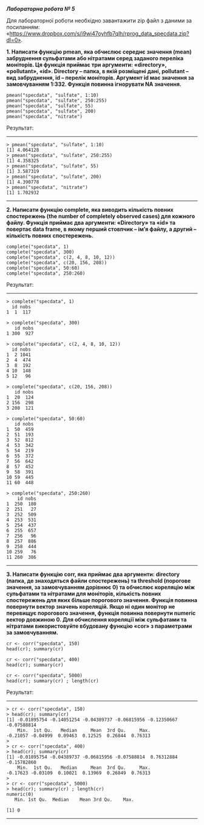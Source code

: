 ***Лабораторна робота № 5***

Для лабораторної роботи необхідно завантажити zip файл з даними за посиланням: «https://www.dropbox.com/s/i9wi47oyhfb7qlh/rprog_data_specdata.zip?dl=0».

**1. Написати функцію pmean, яка обчислює середнє значення (mean) забруднення сульфатами або нітратами серед заданого переліка моніторів. Ця функція приймає три аргументи: «directory», «pollutant», «id». Directory – папка, в якій розміщені дані, pollutant – вид забруднення, id – перелік моніторів. Аргумент id має значення за замовчуванням 1:332. Функція повинна ігнорувати NA значення.**

```
pmean("specdata", "sulfate", 1:10)
pmean("specdata", "sulfate", 250:255)
pmean("specdata", "sulfate", 55)
pmean("specdata", "sulfate", 200)
pmean("specdata", "nitrate")
```
Результат:
___
```
> pmean("specdata", "sulfate", 1:10)
[1] 4.064128
> pmean("specdata", "sulfate", 250:255)
[1] 4.358325
> pmean("specdata", "sulfate", 55)
[1] 3.587319
> pmean("specdata", "sulfate", 200)
[1] 4.390778
> pmean("specdata", "nitrate")
[1] 1.702932
```
___


**2. Написати функцію complete, яка виводить кількість повних спостережень (the number of completely observed cases) для кожного файлу. Функція приймає два аргументи: «Directory» та «id» та повертає data frame, в якому перший стовпчик – ім’я файлу, а другий – кількість повних спостережень.**
```
complete("specdata", 1)
complete("specdata", 300)
complete("specdata", c(2, 4, 8, 10, 12))
complete("specdata", c(20, 156, 208))
complete("specdata", 50:60)
complete("specdata", 250:260)
```
Результат:
___
```
> complete("specdata", 1)
  id nobs
1  1  117

> complete("specdata", 300)
   id nobs
1 300  927

> complete("specdata", c(2, 4, 8, 10, 12))
  id nobs
1  2 1041
2  4  474
3  8  192
4 10  148
5 12   96

> complete("specdata", c(20, 156, 208))
   id nobs
1  20  124
2 156  298
3 208  121

> complete("specdata", 50:60)
   id nobs
1  50  459
2  51  193
3  52  812
4  53  342
5  54  219
6  55  372
7  56  642
8  57  452
9  58  391
10 59  445
11 60  448

> complete("specdata", 250:260)
    id nobs
1  250  180
2  251   27
3  252  509
4  253  531
5  254  437
6  255  657
7  256   96
8  257  886
9  258  444
10 259   76
11 260  386
```
___

**3. Написати функцію corr, яка приймає два аргументи: directory (папка, де знаходяться файли спостережень) та threshold (порогове значення, за замовчуванням дорівнює 0) та обчислює кореляцію між сульфатами та нітратами для моніторів, кількість повних спостережень для яких більше порогового значення. Функція повинна повернути вектор значень кореляцій. Якщо ні один монітор не перевищує порогового значення, функція повинна повернути numeric вектор довжиною 0. Для обчислення кореляції між сульфатами та нітратами використовуйте вбудовану функцію
«cor» з параметрами за замовчуванням.**
```
cr <- corr("specdata", 150)
head(cr); summary(cr)

cr <- corr("specdata", 400)
head(cr); summary(cr)

cr <- corr("specdata", 5000)
head(cr); summary(cr) ; length(cr)
```
Результат:
___
```
> cr <- corr("specdata", 150)
> head(cr); summary(cr)
[1] -0.01895754 -0.14051254 -0.04389737 -0.06815956 -0.12350667 -0.07588814
    Min.  1st Qu.   Median     Mean  3rd Qu.     Max. 
-0.21057 -0.04999  0.09463  0.12525  0.26844  0.76313 
> 
> cr <- corr("specdata", 400)
> head(cr); summary(cr)
[1] -0.01895754 -0.04389737 -0.06815956 -0.07588814  0.76312884 -0.15782860
    Min.  1st Qu.   Median     Mean  3rd Qu.     Max. 
-0.17623 -0.03109  0.10021  0.13969  0.26849  0.76313 
> 
> cr <- corr("specdata", 5000)
> head(cr); summary(cr) ; length(cr)
numeric(0)
   Min. 1st Qu.  Median    Mean 3rd Qu.    Max. 
                                                
[1] 0
```
___
